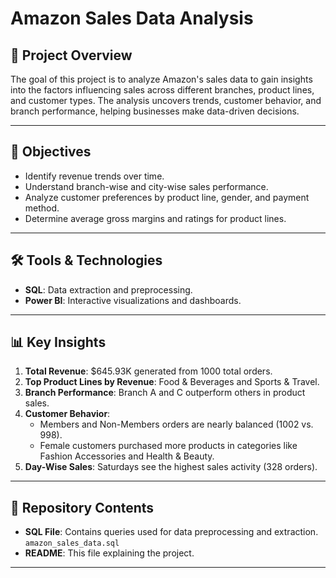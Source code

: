 # Amazon Sales Data Analysis

## 📄 Project Overview
The goal of this project is to analyze Amazon's sales data to gain insights into the factors influencing sales across different branches, product lines, and customer types. The analysis uncovers trends, customer behavior, and branch performance, helping businesses make data-driven decisions.

---

## 🎯 Objectives
- Identify revenue trends over time.
- Understand branch-wise and city-wise sales performance.
- Analyze customer preferences by product line, gender, and payment method.
- Determine average gross margins and ratings for product lines.

---

## 🛠️ Tools & Technologies
- **SQL**: Data extraction and preprocessing.
- **Power BI**: Interactive visualizations and dashboards.

---

## 📊 Key Insights
1. **Total Revenue**: $645.93K generated from 1000 total orders.
2. **Top Product Lines by Revenue**: Food & Beverages and Sports & Travel.
3. **Branch Performance**: Branch A and C outperform others in product sales.
4. **Customer Behavior**:  
   - Members and Non-Members orders are nearly balanced (1002 vs. 998).  
   - Female customers purchased more products in categories like Fashion Accessories and Health & Beauty.
5. **Day-Wise Sales**: Saturdays see the highest sales activity (328 orders).

---

## 📂 Repository Contents
- **SQL File**: Contains queries used for data preprocessing and extraction.  
  `amazon_sales_data.sql`  
- **README**: This file explaining the project.

---


